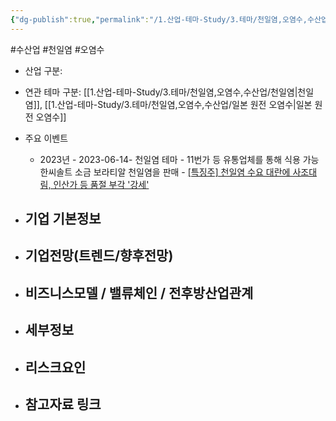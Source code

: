 ```yaml
---
{"dg-publish":true,"permalink":"/1.산업-테마-Study/3.테마/천일염,오염수,수산업/종목/보라티알/","created":"2024-11-20T21:02:29.967+09:00","updated":"2025-06-03T20:07:22.288+09:00"}
---
```


#수산업 #천일염 #오염수 


- 산업 구분: 



- 연관 테마 구분: [[1.산업-테마-Study/3.테마/천일염,오염수,수산업/천일염\|천일염]], [[1.산업-테마-Study/3.테마/천일염,오염수,수산업/일본 원전 오염수\|일본 원전 오염수]]



- 주요 이벤트
	- 2023년
			- 2023-06-14- 천일염 테마
				- 11번가 등 유통업체를 통해 식용 가능한씨솔트 소금 보라티알 천일염을 판매
				- [[특징주] 천일염 수요 대란에 사조대림, 인산가 등 품절 부각 '강세'](https://www.inews24.com/view/1602656)




- 기업 기본정보
	- 





 - 기업전망(트렌드/향후전망)
	- 





- 비즈니스모델 / 밸류체인 / 전후방산업관계
	- 





- 세부정보
	- 





- 리스크요인
	- 




- 참고자료 링크
	- 
